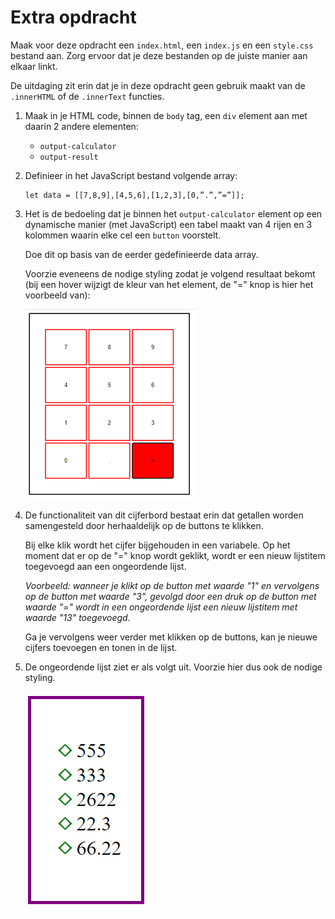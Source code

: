 # Extra opdracht

Maak voor deze opdracht een `index.html`, een `index.js` en een `style.css` bestand aan.
Zorg ervoor dat je deze bestanden op de juiste manier aan elkaar linkt.

De uitdaging zit erin dat je in deze opdracht geen gebruik maakt van de `.innerHTML` of de `.innerText` functies.

1.	Maak in je HTML code, binnen de `body` tag, een `div` element aan met daarin 2 andere elementen:
    - `output-calculator`
    - `output-result`

2.	Definieer in het JavaScript bestand volgende array:

        let data = [[7,8,9],[4,5,6],[1,2,3],[0,”.”,”=”]];

3.	Het is de bedoeling dat je binnen het `output-calculator` element op een dynamische manier (met JavaScript) een tabel maakt van 4 rijen en 3 kolommen waarin elke cel een `button` voorstelt.
 
    Doe dit op basis van de eerder gedefinieerde data array. 

    Voorzie eveneens de nodige styling zodat je volgend resultaat bekomt (bij een hover wijzigt de kleur van het element, de "=" knop is hier het voorbeeld van):

    ![Voorbeeld](./assets/Afbeelding1.png)

 4.	De functionaliteit van dit cijferbord bestaat erin dat getallen worden samengesteld door herhaaldelijk op de buttons te klikken. 

    Bij elke klik wordt het cijfer bijgehouden in een variabele. Op het moment dat er op de "=" knop wordt geklikt, wordt er een nieuw lijstitem toegevoegd aan een ongeordende lijst.

    *Voorbeeld: wanneer je klikt op de button met waarde "1" en vervolgens op de button met waarde "3", gevolgd door een druk op de button met waarde "=" wordt in een ongeordende lijst een nieuw lijstitem met waarde "13" toegevoegd.* 

    Ga je vervolgens weer verder met klikken op de buttons, kan je nieuwe cijfers toevoegen en tonen in de lijst.

5.	De ongeordende lijst ziet er als volgt uit. Voorzie hier dus ook de nodige styling.

    ![Voorbeeld](./assets/Afbeelding2.png)